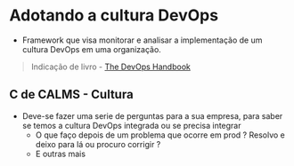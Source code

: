# Adotando a cultura DevOps

- Framework que visa monitorar e analisar a implementação de um cultura DevOps em uma organização.

> Indicação de livro - [The DevOps Handbook](https://www.amazon.com.br/Manual-DevOps-confiabilidade-organiza%C3%A7%C3%B5es-tecnol%C3%B3gicas/dp/8550802697)

## C de CALMS - Cultura

- Deve-se fazer uma serie de perguntas para a sua empresa, para saber se temos a cultura DevOps integrada ou se precisa integrar
  - O que faço depois de um problema que ocorre em prod ? Resolvo e deixo para lá ou procuro corrigir ?
  - E outras mais
